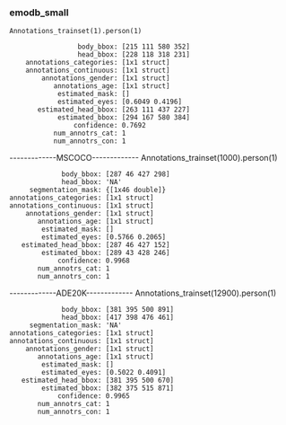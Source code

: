 ### emodb_small
```
Annotations_trainset(1).person(1)

                 body_bbox: [215 111 580 352]
                 head_bbox: [228 118 318 231]
    annotations_categories: [1x1 struct]
    annotations_continuous: [1x1 struct]
        annotations_gender: [1x1 struct]
           annotations_age: [1x1 struct]
            estimated_mask: []
            estimated_eyes: [0.6049 0.4196]
       estimated_head_bbox: [263 111 437 227]
            estimated_bbox: [294 167 580 384]
                confidence: 0.7692
           num_annotrs_cat: 1
           num_annotrs_con: 1
```

-------------MSCOCO-------------
Annotations_trainset(1000).person(1)
>>
                 body_bbox: [287 46 427 298]
                 head_bbox: 'NA'
         segmentation_mask: {[1x46 double]}
    annotations_categories: [1x1 struct]
    annotations_continuous: [1x1 struct]
        annotations_gender: [1x1 struct]
           annotations_age: [1x1 struct]
            estimated_mask: []
            estimated_eyes: [0.5766 0.2065]
       estimated_head_bbox: [287 46 427 152]
            estimated_bbox: [289 43 428 246]
                confidence: 0.9968
           num_annotrs_cat: 1
           num_annotrs_con: 1

-------------ADE20K-------------
Annotations_trainset(12900).person(1)
>>
                 body_bbox: [381 395 500 891]
                 head_bbox: [417 398 476 461]
         segmentation_mask: 'NA'
    annotations_categories: [1x1 struct]
    annotations_continuous: [1x1 struct]
        annotations_gender: [1x1 struct]
           annotations_age: [1x1 struct]
            estimated_mask: []
            estimated_eyes: [0.5022 0.4091]
       estimated_head_bbox: [381 395 500 670]
            estimated_bbox: [382 375 515 871]
                confidence: 0.9965
           num_annotrs_cat: 1
           num_annotrs_con: 1
